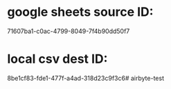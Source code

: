 # google sheets source ID:
71607ba1-c0ac-4799-8049-7f4b90dd50f7

# local csv dest ID: 
8be1cf83-fde1-477f-a4ad-318d23c9f3c6# airbyte-test
